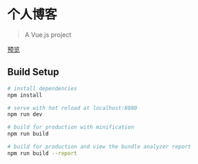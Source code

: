 # 个人博客

> A Vue.js project

[预览](https://wispys.github.io/Wisper.github.io/dist/)
## Build Setup

``` bash
# install dependencies
npm install

# serve with hot reload at localhost:8080
npm run dev

# build for production with minification
npm run build

# build for production and view the bundle analyzer report
npm run build --report
```

